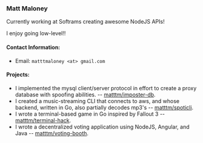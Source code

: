 ### Matt Maloney

Currently working at Softrams creating awesome NodeJS APIs!

I enjoy going low-level!!

#### Contact Information:
- Email: `matttmaloney <at> gmail.com`
#### Projects:

- I implemented the mysql client/server protocol in effort to create a proxy database with spoofing abilities. -- [matttm/imposter-db](https://github.com/matttm/imposter-db).
- I created a music-streaming CLI that connects to aws, and whose backend, written in Go, also partially decodes mp3's -- [matttm/spoticli](https://github.com/matttm/spoticli).
- I wrote a terminal-based game in Go inspired by Fallout 3 -- [matttm/terminal-hack](https://github.com/matttm/terminal-hack).
- I wrote a decentralized voting application using NodeJS, Angular, and Java -- [matttm/voting-booth](https://github.com/matttm/voting-booth).
